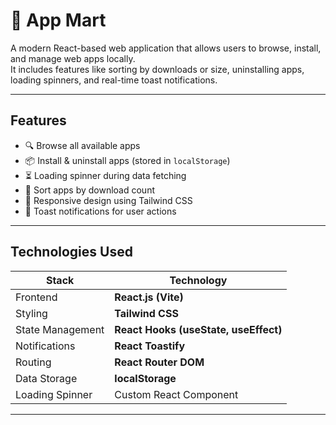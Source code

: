 # 📱 App Mart

A modern React-based web application that allows users to browse, install, and manage web apps locally.  
It includes features like sorting by downloads or size, uninstalling apps, loading spinners, and real-time toast notifications.

---

##  Features

- 🔍 Browse all available apps  
- 📦 Install & uninstall apps (stored in `localStorage`)  
- ⏳ Loading spinner during data fetching  
- 🔢 Sort apps by download count  
- 🧭 Responsive design using Tailwind CSS  
- 🧾 Toast notifications for user actions  

---

##  Technologies Used

| Stack | Technology |
|-------|-------------|
| Frontend | **React.js (Vite)** |
| Styling | **Tailwind CSS** |
| State Management | **React Hooks (useState, useEffect)** |
| Notifications | **React Toastify** |
| Routing | **React Router DOM** |
| Data Storage | **localStorage** |
| Loading Spinner | Custom React Component |

---



